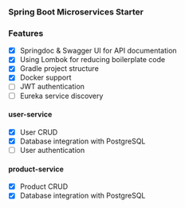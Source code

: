 ### Spring Boot Microservices Starter

### Features
- [x] Springdoc & Swagger UI for API documentation
- [x] Using Lombok for reducing boilerplate code
- [x] Gradle project structure
- [x] Docker support
- [ ] JWT authentication
- [ ] Eureka service discovery

#### user-service
- [x] User CRUD
- [x] Database integration with PostgreSQL
- [ ] User authentication

#### product-service
- [x] Product CRUD
- [x] Database integration with PostgreSQL
